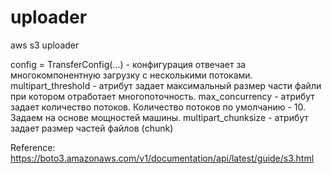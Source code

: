 # uploader
aws s3 uploader


config = TransferConfig(...) - конфигурация отвечает за многокомпонентную загрузку с несколькими потоками.
multipart_threshold - атрибут задает максимальный размер части файли при котором отработает многопоточность.
max_concurrency - атрибут задает количество потоков. Количество потоков по умолчанию - 10. Задаем на основе мощностей машины. 
multipart_chunksize - атрибут задает размер частей файлов (chunk)

Reference:
https://boto3.amazonaws.com/v1/documentation/api/latest/guide/s3.html